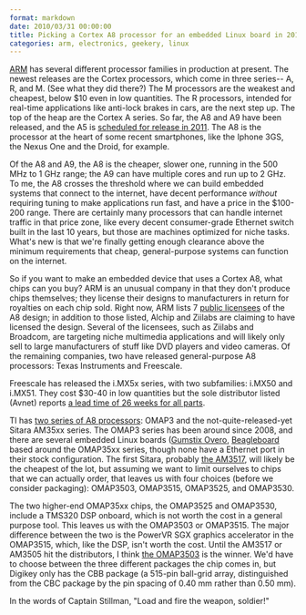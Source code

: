 ```yaml
---
format: markdown
date: 2010/03/31 00:00:00
title: Picking a Cortex A8 processor for an embedded Linux board in 2010
categories: arm, electronics, geekery, linux
---
```

[ARM](http://www.arm.com) has several different processor families in production at present. The newest releases are the Cortex processors, which come in three series-- A, R, and M. (See what they did there?) The M processors are the weakest and cheapest, below $10 even in low quantities. The R processors, intended for real-time applications like anti-lock brakes in cars, are the next step up. The top of the heap are the Cortex A series. So far, the A8 and A9 have been released, and the A5 is [scheduled for release in 2011](http://arstechnica.com/gadgets/news/2009/10/arm-fills-out-cpu-lineup-with-cortex-a5.ars). The A8 is the processor at the heart of some recent smartphones, like the Iphone 3GS, the Nexus One and the Droid, for example.

Of the A8 and A9, the A8 is the cheaper, slower one, running in the 500 MHz to 1 GHz range; the A9 can have multiple cores and run up to 2 GHz. To me, the A8 crosses the threshold where we can build embedded systems that connect to the internet, have decent performance *without* requiring tuning to make applications run fast, and have a price in the $100-200 range. There are certainly many processors that can handle internet traffic in that price zone, like every decent consumer-grade Ethernet switch built in the last 10 years, but those are machines optimized for niche tasks. What's new is that we're finally getting enough clearance above the minimum requirements that cheap, general-purpose systems can function on the internet.

So if you want to make an embedded device that uses a Cortex A8, what chips can you buy? ARM is an unusual company in that they don't produce chips themselves; they license their designs to manufacturers in return for royalties on each chip sold. Right now, ARM lists 7 [public licensees](http://www.arm.com/products/processors/licensees.php) of the A8 design; in addition to those listed, Alchip and Ziilabs are claiming to have licensed the design. Several of the licensees, such as Ziilabs and Broadcom, are targeting niche multimedia applications and will likely only sell to large manufacturers of stuff like DVD players and video cameras. Of the remaining companies, two have released general-purpose A8 processors: Texas Instruments and Freescale.

Freescale has released the i.MX5x series, with two subfamilies: i.MX50 and i.MX51. They cost $30-40 in low quantities but the sole distributor listed (Avnet) reports [a lead time of 26 weeks for all parts](http://avnetexpress.avnet.com/store/em/EMController/Processor/Processors/_/N-100229?action=products&cat=1&catalogId=500201&hbxSType=NewSearch&storeId=500201&term=MCIMX51). 

TI has [two series of A8 processors](http://www.ti.com/ww/en/embedded/arm/index.html?HQS=Other+OT+hdr_p_arm): OMAP3 and the not-quite-released-yet Sitara AM35xx series. The OMAP3 series has been around since 2008, and there are several embedded Linux boards ([Gumstix Overo](http://www.gumstix.com/store/catalog/index.php?cPath=33), [Beagleboard](http://beagleboard.org) based around the OMAP35xx series, though none have a Ethernet port in their stock configuration. The first Sitara, probably [the AM3517](http://focus.ti.com/docs/prod/folders/print/am3517.html), will likely be the cheapest of the lot, but assuming we want to limit ourselves to chips that we can actually order, that leaves us with four choices (before we consider packaging): OMAP3503, OMAP3515, OMAP3525, and OMAP3530.

The two higher-end OMAP35xx chips, the OMAP3525 and OMAP3530, include a TMS320 DSP onboard, which is not worth the cost in a general purpose tool. This leaves us with the OMAP3503 or OMAP3515. The major difference between the two is the PowerVR SGX graphics accelerator in the OMAP3515, which, like the DSP, isn't worth the cost. Until the AM3517 or AM3505 hit the distributors, I think [the OMAP3503](http://focus.ti.com/docs/prod/folders/print/omap3503.html) is the winner. We'd have to choose between the three different packages the chip comes in, but Digikey only has the CBB package (a 515-pin ball-grid array, distinguished from the CBC package by the pin spacing of 0.40 mm rather than 0.50 mm).

In the words of Captain Stillman, "Load and fire the weapon, soldier!"
